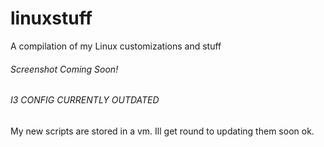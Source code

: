 # linuxstuff
A compilation of my Linux customizations and stuff

<h6> Screenshot Coming Soon! </h6>

<h6> I3 CONFIG CURRENTLY OUTDATED </h6>
My new scripts are stored in a vm. Ill get round to updating them soon ok.
